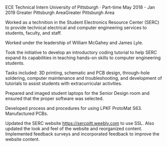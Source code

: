 ECE Technical Intern
University of Pittsburgh · Part-time
May 2018 - Jan 2019
Greater Pittsburgh AreaGreater Pittsburgh Area

Worked as a technition in the Student Electronics Resource Center (SERC) to provide technical electrical and computer engineering services to students, faculty, and staff.

Worked under the leadership of William McGahey and James Lyle.

Took the initiative to develop an introductory coding tutorial to help SERC expand its capabilities in teaching hands-on skills to computer engineering students.

Tasks included: 3D printing, schematic and PCB design, through-hole soldering, computer maintenance and troubleshooting, and development of tutorials to assist students with extracurricular activities.

Prepared and imaged student laptops for the Senior Design room and ensured that the proper software was selected.

Developed process and procedures for using LPKF ProtoMat S63. Manufactured PCBs.

Updated the SERC website <https://sercpitt.weebly.com> to use SSL. Also updated the look and feel of the website and reorganized content. Implemented feedback surveys and incorporated feedback to improve the website content.
